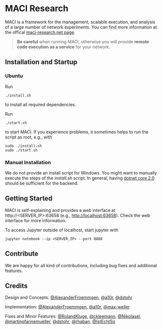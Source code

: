 # MACI Research

MACI is a framework for the management, scalable execution, and analysis of a large number of network experiments. You can find more information at the offical [maci-research.net page](https://maci-research.net).

> **Be careful** when running MACI, otherwise you will provide **remote code execution as a service** for your network.

## Installation and Startup

### Ubuntu

Run
```
./install.sh 
```
to install all required dependencies. 

Run 
```
./start.sh
```
to start MACI. If you experience problems, it sometimes helps to run the script as root, e.g., with
```
sudo ./install.sh
sudo ./start.sh
```

### Manual Installation

We do not provide an install script for Windows. You might want to manually execute the steps of the *install.sh* script. In general, having [dotnet core 2.0](https://www.microsoft.com/net/download/windows) should be sufficient for the backend.

## Getting Started

MACI is self-explaining and provides a web interface at http://<SERVER_IP>:63658 (e.g., [http://localhost:63658](http://localhost:63658)).
Check the web interface for more information.

To access Jupyter outside of localhost, start jupyter with
```
jupyter notebook --ip <SERVER_IP> --port 8888
```

## Contribute

We are happy for all kind of contributions, including bug fixes and additional features.

## Credits

Design and Concepts: [@AlexanderFroemmgen](https://github.com/AlexanderFroemmgen), [@a10r](https://github.com/a10r), [@dstohr](https://github.com/dstohr)

Implementation: [@AlexanderFroemmgen](https://github.com/AlexanderFroemmgen), [@a10r](https://github.com/a10r), [@max-weller](https://github.com/max-weller)

Fixes and Minor Features: [@RolandKluge](https://github.com/RolandKluge), [@ckleemann](https://github.com/ckleemann), [@Nikolasel](https://github.com/Nikolasel), [@martinpfannemueller](https://github.com/martinpfannemueller), [@dstohr](https://github.com/dstohr), [@rhaban](https://github.com/rhaban), [@IstEchtSo](https://github.com/IstEchtSo)
